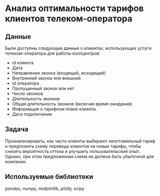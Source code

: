 # Анализ оптимальности тарифов клиентов телеком-оператора


## Данные

Были доступны следующие данные о клиентах, использующих услуги телеком-оператора для работы коллцентров:
- id клиента
- Дата
- Направление звонка (входящий, исходящий)
- Внутренний звонок или внешний
- id оператора
- Пропущенный звонок или нет
- Число звонков
- Длительность звонков
- Общая длительность звонков (включая время ожидания)
- Информация о тарифном плане клиента
 - Дата подключения
           

## Задача
Проанализировать, как часто клиенты выбирают неоптимальный тариф и предложить схему перевода клиентов на новые тарифы, чтобы снизить вероятность оттока и улучшить пользовательский опыт. Однако, при этом предложенная схема не должна быть убыточной для компании.

## Используемые библиотеки
*pandas, numpy, matplotlib, plotly, scipy*
